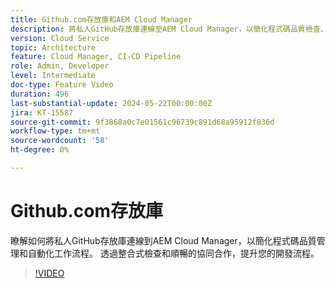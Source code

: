 ```yaml
---
title: Github.com存放庫和AEM Cloud Manager
description: 將私人GitHub存放庫連線至AEM Cloud Manager，以簡化程式碼品質檢查、自動化工作流程，並提高開發效率。
version: Cloud Service
topic: Architecture
feature: Cloud Manager, CI-CD Pipeline
role: Admin, Developer
level: Intermediate
doc-type: Feature Video
duration: 496
last-substantial-update: 2024-05-22T00:00:00Z
jira: KT-15587
source-git-commit: 9f3868a0c7e01561c96739c891d68a95912f836d
workflow-type: tm+mt
source-wordcount: '58'
ht-degree: 0%

---
```



# Github.com存放庫

瞭解如何將私人GitHub存放庫連線到AEM Cloud Manager，以簡化程式碼品質管理和自動化工作流程。 透過整合式檢查和順暢的協同合作，提升您的開發流程。

>[!VIDEO](https://video.tv.adobe.com/v/3429302/?learn=on)
